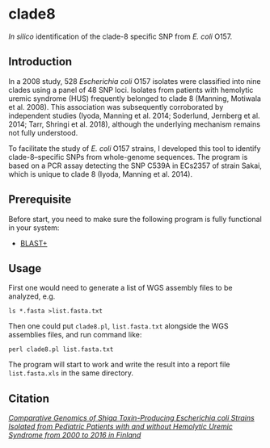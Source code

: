 # clade8
_In silico_ identification of the clade-8 specific SNP from _E. coli_ O157.

## Introduction

In a 2008 study, 528 _Escherichia coli_ O157 isolates were classified into nine clades using a panel of 48 SNP loci. Isolates from patients with hemolytic uremic syndrome (HUS) frequently belonged to clade 8 (Manning, Motiwala et al. 2008). This association was subsequently corroborated by independent studies (Iyoda, Manning et al. 2014; Soderlund, Jernberg et al. 2014; Tarr, Shringi et al. 2018), although the underlying mechanism remains not fully understood.

To facilitate the study of _E. coli_ O157 strains, I developed this tool to identify clade-8–specific SNPs from whole-genome sequences. The program is based on a PCR assay detecting the SNP C539A in ECs2357 of strain Sakai, which is unique to clade 8 (Iyoda, Manning et al. 2014).

## Prerequisite
Before start, you need to make sure the following program is fully functional in your system:
   * [BLAST+](https://ftp.ncbi.nlm.nih.gov/blast/executables/blast+/LATEST/)

## Usage
First one would need to generate a list of WGS assembly files to be analyzed, e.g.

    ls *.fasta >list.fasta.txt

Then one could put `clade8.pl`, `list.fasta.txt` alongside the WGS assemblies files, and run command like:

    perl clade8.pl list.fasta.txt

The program will start to work and write the result into a report file `list.fasta.xls` in the same directory.

## Citation
[_Comparative Genomics of Shiga Toxin-Producing Escherichia coli Strains Isolated from Pediatric Patients with and without Hemolytic Uremic Syndrome from 2000 to 2016 in Finland_](https://journals.asm.org/doi/full/10.1128/spectrum.00660-22)
